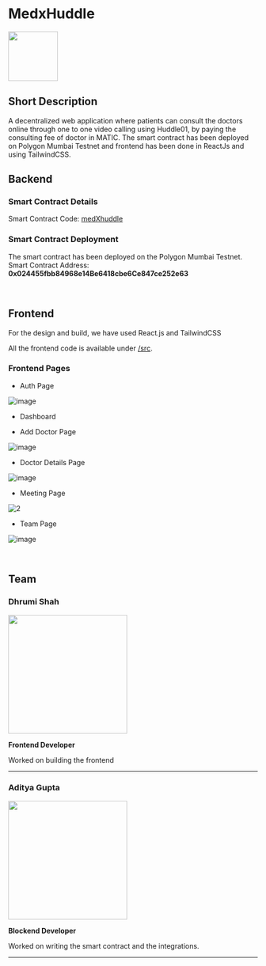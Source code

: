 # MedxHuddle

<img width="100" height="100" src="https://user-images.githubusercontent.com/84569241/210165892-14d79a8b-f3b3-4950-a1da-09f47d207d77.svg">

## Short Description 

A decentralized web application where patients can consult the doctors online through one to one video calling using Huddle01, by paying the consulting fee of doctor in MATIC. The smart contract has been deployed on Polygon Mumbai Testnet and frontend has been done in ReactJs and using TailwindCSS.


## Backend

### Smart Contract Details

Smart Contract Code: [medXhuddle](https://github.com/adiig7/Huddle01-Hack/blob/main/src/contracts/HuddleHack.sol)

### Smart Contract Deployment
The smart contract has been deployed on the Polygon Mumbai Testnet.
Smart Contract Address: <b>0x024455fbb84968e14Be6418cbe6Ce847ce252e63</b>

<br />

## Frontend

For the design and build, we have used React.js and TailwindCSS

All the frontend code is available under [/src](https://github.com/adiig7/Huddle01-Hack/blob/main/src).

### Frontend Pages
 
 - Auth Page

![image](https://user-images.githubusercontent.com/84569241/210166490-1d957e55-e3d2-4565-92d5-d78e5a42c3c3.png)


 
 - Dashboard
 
 - Add Doctor Page

![image](https://user-images.githubusercontent.com/54351909/210166138-cd75e790-efd8-43bf-a531-4cfd16f67673.png)

 
 - Doctor Details Page
 
 ![image](https://user-images.githubusercontent.com/84569241/210166576-32adb197-7166-44ad-8fc8-1408b54ca681.png)

 
 - Meeting Page
 
 ![2](https://user-images.githubusercontent.com/84569241/210166989-e01fce54-e502-4f0e-ad04-7635e0836d07.jpeg)

 - Team Page
 
![image](https://user-images.githubusercontent.com/54351909/210166076-06c74385-8a92-44e0-93df-8794b8de98a4.png)


<br />

## Team

### Dhrumi Shah
<img src="https://user-images.githubusercontent.com/54351909/210165695-778b8810-c716-425f-bbdf-eda6fb459fcf.png" width="240px" height="240px" />

**Frontend Developer**

Worked on building the frontend

---

### Aditya Gupta
<img src="https://user-images.githubusercontent.com/54351909/210165690-2e0e4eb5-9f0a-45e6-a077-fba01cbdb296.jpg" width="240px" height="240px" />

**Blockend Developer**

Worked on writing the smart contract and the integrations.

---
